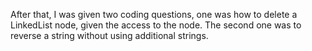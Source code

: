 After that, I was given two coding questions, 
one was how to delete a LinkedList node, given the access to the node. 
The second one was to reverse a string without using additional strings.
